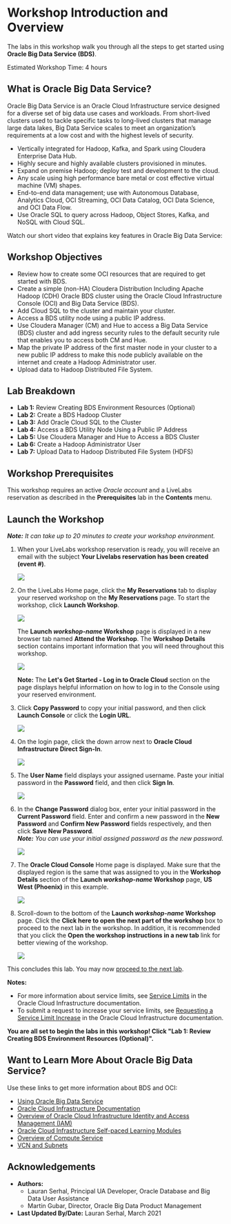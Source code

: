 # Workshop Introduction and Overview                                    

The labs in this workshop walk you through all the steps to get started using **Oracle Big Data Service (BDS)**.

Estimated Workshop Time: 4 hours

## What is Oracle Big Data Service?
Oracle Big Data Service is an Oracle Cloud Infrastructure service designed for a diverse set of big data use cases and workloads. From short-lived clusters used to tackle specific tasks to long-lived clusters that manage large data lakes, Big Data Service scales to meet an organization’s requirements at a low cost and with the highest levels of security.

* Vertically integrated for Hadoop, Kafka, and Spark using Cloudera Enterprise Data Hub.
* Highly secure and highly available clusters provisioned in minutes.
* Expand on premise Hadoop; deploy test and development to the cloud.
* Any scale using high performance bare metal or cost effective virtual machine (VM) shapes.
* End-to-end data management; use with Autonomous Database, Analytics Cloud, OCI Streaming, OCI Data Catalog, OCI Data Science, and OCI Data Flow.
* Use Oracle SQL to query across Hadoop, Object Stores, Kafka, and NoSQL with Cloud SQL.

Watch our short video that explains key features in Oracle Big Data Service:

[](youtube:CAmaIGKkEIE)


## Workshop Objectives
- Review how to create some OCI resources that are required to get started with BDS.
- Create a simple (non-HA) Cloudera Distribution Including Apache Hadoop (CDH) Oracle BDS cluster using the Oracle Cloud Infrastructure Console (OCI) and Big Data Service (BDS).
- Add Cloud SQL to the cluster and maintain your cluster.
- Access a BDS utility node using a public IP address.
- Use Cloudera Manager (CM) and Hue to access a Big Data Service (BDS) cluster and add ingress security rules to the default security rule that enables you to access both CM and Hue.
- Map the private IP address of the first master node in your cluster to a new public IP address to make this node publicly available on the internet and create a Hadoop Administrator user.
- Upload data to Hadoop Distributed File System.
## Lab Breakdown
- **Lab 1:** Review Creating BDS Environment Resources (Optional)
- **Lab 2:** Create a BDS Hadoop Cluster
- **Lab 3:** Add Oracle Cloud SQL to the Cluster
- **Lab 4:** Access a BDS Utility Node Using a Public IP Address
- **Lab 5:** Use Cloudera Manager and Hue to Access a BDS Cluster
- **Lab 6:** Create a Hadoop Administrator User
- **Lab 7:** Upload Data to Hadoop Distributed File System (HDFS)

## Workshop Prerequisites
This workshop requires an active *Oracle account* and a LiveLabs reservation as described in the **Prerequisites** lab in the **Contents** menu.

## Launch the Workshop

_**Note:** It can take up to 20 minutes to create your workshop environment._

1. When your LiveLabs workshop reservation is ready, you will receive an email with the subject **Your Livelabs reservation has been created (event #)**.

    ![](./images/env-built-email.png " ")

2. On the LiveLabs Home page, click the **My Reservations** tab to display your reserved workshop on the **My Reservations** page. To start the workshop, click **Launch Workshop**.

    ![](./images/my-reservations.png " ")

    The **Launch *workshop-name* Workshop** page is displayed in a new browser tab named **Attend the Workshop**. The **Workshop Details** section contains important information that you will need throughout this workshop.  

    ![](./images/workshop-details-section.png " ")

    **Note:** The **Let's Get Started - Log in to Oracle Cloud** section on the page displays helpful information on how to log in to the Console using your reserved environment.

3. Click **Copy Password** to copy your initial password, and then click **Launch Console** or click the **Login URL**.

    ![](./images/workshop-details-section-2.png " ")

4. On the login page, click the down arrow next to **Oracle Cloud Infrastructure Direct Sign-In**.

    ![](images/login-console-1.png)

5. The **User Name** field displays your assigned username. Paste your initial password in the **Password** field, and then click **Sign In**.

    ![](images/sign-in.png)


6. In the **Change Password** dialog box, enter your initial password in the **Current Password** field. Enter and confirm a new password in the **New Password** and **Confirm New Password** fields respectively, and then click **Save New Password**.     
_**Note:** You can use your initial assigned password as the new password._     

    ![](images/change-password.png)

7. The **Oracle Cloud Console** Home page is displayed. Make sure that the displayed region is the same that was assigned to you in the **Workshop Details** section of the **Launch *workshop-name* Workshop** page, **US West (Phoenix)** in this example.

    ![](images/console-home.png)

8. Scroll-down to the bottom of the **Launch *workshop-name* Workshop** page. Click the **Click here to open the next part of the workshop** box to proceed to the next lab in the workshop. In addition, it is recommended that you click the **Open the workshop instructions in a new tab** link for better viewing of the workshop.

    ![](images/bottom-page.png)

This concludes this lab. You may now [proceed to the next lab](#next).

**Notes:**
 + For more information about service limits, see [Service Limits](https://docs.cloud.oracle.com/en-us/iaas/Content/General/Concepts/servicelimits.htm) in the Oracle Cloud Infrastructure documentation.
 + To submit a request to increase your service limits, see [Requesting a Service Limit Increase](https://docs.cloud.oracle.com/en-us/iaas/Content/General/Concepts/servicelimits.htm#Requesti) in the Oracle Cloud Infrastructure documentation.

**You are all set to begin the labs in this workshop! Click "Lab 1: Review Creating BDS Environment Resources (Optional)".**

## Want to Learn More About Oracle Big Data Service?

Use these links to get more information about BDS and OCI:

* [Using Oracle Big Data Service](https://docs.oracle.com/en/cloud/paas/big-data-service/user/index.html)
* [Oracle Cloud Infrastructure Documentation](https://docs.cloud.oracle.com/en-us/iaas/Content/GSG/Concepts/baremetalintro.htm)
* [Overview of Oracle Cloud Infrastructure Identity and Access Management (IAM)](https://docs.cloud.oracle.com/en-us/iaas/Content/Identity/Concepts/overview.htm)
* [Oracle Cloud Infrastructure Self-paced Learning Modules](https://www.oracle.com/cloud/iaas/training/foundations.html)
* [Overview of Compute Service](https://www.oracle.com/pls/topic/lookup?ctx=cloud&id=oci_compute_overview)
* [VCN and Subnets](https://docs.cloud.oracle.com/iaas/Content/Network/Tasks/managingVCNs.htm)


## Acknowledgements

* **Authors:**
    * Lauran Serhal, Principal UA Developer, Oracle Database and Big Data User Assistance
    * Martin Gubar, Director, Oracle Big Data Product Management
* **Last Updated By/Date:** Lauran Serhal, March 2021
